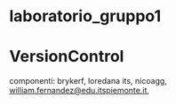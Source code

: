 # laboratorio_gruppo1
# VersionControl

componenti: brykerf, loredana its, nicoagg, william.fernandez@edu.itspiemonte.it, 


